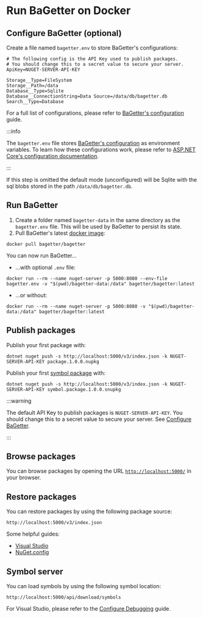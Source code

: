 # Run BaGetter on Docker

## Configure BaGetter (optional)

Create a file named `bagetter.env` to store BaGetter's configurations:

```shell
# The following config is the API Key used to publish packages.
# You should change this to a secret value to secure your server.
ApiKey=NUGET-SERVER-API-KEY

Storage__Type=FileSystem
Storage__Path=/data
Database__Type=Sqlite
Database__ConnectionString=Data Source=/data/db/bagetter.db
Search__Type=Database
```

For a full list of configurations, please refer to [BaGetter's configuration](../configuration.md) guide.

:::info

The `bagetter.env` file stores [BaGetter's configuration](../configuration) as environment variables.
To learn how these configurations work, please refer to [ASP.NET Core's configuration documentation](https://docs.microsoft.com/en-us/aspnet/core/fundamentals/configuration/?view=aspnetcore-2.1&tabs=basicconfiguration#configuration-by-environment).

:::

If this step is omitted the default mode (unconfigured) will be Sqlite with the sql blobs stored in the path `/data/db/bagetter.db`.

## Run BaGetter

1. Create a folder named `bagetter-data` in the same directory as the `bagetter.env` file. This will be used by BaGetter to persist its state.
2. Pull BaGetter's latest [docker image](hhttps://hub.docker.com/r/bagetter/bagetter):

```shell
docker pull bagetter/bagetter
```

You can now run BaGetter...

- ...with optional `.env` file:

```shell
docker run --rm --name nuget-server -p 5000:8080 --env-file bagetter.env -v "$(pwd)/bagetter-data:/data" bagetter/bagetter:latest
```

- ...or without:

```shell
docker run --rm --name nuget-server -p 5000:8080 -v "$(pwd)/bagetter-data:/data" bagetter/bagetter:latest
```

## Publish packages

Publish your first package with:

```shell
dotnet nuget push -s http://localhost:5000/v3/index.json -k NUGET-SERVER-API-KEY package.1.0.0.nupkg
```

Publish your first [symbol package](https://docs.microsoft.com/en-us/nuget/create-packages/symbol-packages-snupkg) with:

```shell
dotnet nuget push -s http://localhost:5000/v3/index.json -k NUGET-SERVER-API-KEY symbol.package.1.0.0.snupkg
```

:::warning

The default API Key to publish packages is `NUGET-SERVER-API-KEY`.
You should change this to a secret value to secure your server. See [Configure BaGetter](#configure-bagetter-optional).

:::

## Browse packages

You can browse packages by opening the URL [`http://localhost:5000/`](http://localhost:5000/) in your browser.

## Restore packages

You can restore packages by using the following package source:

`http://localhost:5000/v3/index.json`

Some helpful guides:

- [Visual Studio](https://docs.microsoft.com/en-us/nuget/consume-packages/install-use-packages-visual-studio#package-sources)
- [NuGet.config](https://docs.microsoft.com/en-us/nuget/reference/nuget-config-file#package-source-sections)

## Symbol server

You can load symbols by using the following symbol location:

`http://localhost:5000/api/download/symbols`

For Visual Studio, please refer to the [Configure Debugging](https://docs.microsoft.com/en-us/visualstudio/debugger/specify-symbol-dot-pdb-and-source-files-in-the-visual-studio-debugger?view=vs-2017#configure-symbol-locations-and-loading-options) guide.
